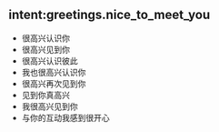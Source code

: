 ## intent:greetings.nice_to_meet_you
- 很高兴认识你
- 很高兴见到你
- 很高兴认识彼此
- 我也很高兴认识你
- 很高兴再次见到你
- 见到你真高兴
- 我很高兴见到你
- 与你的互动我感到很开心
